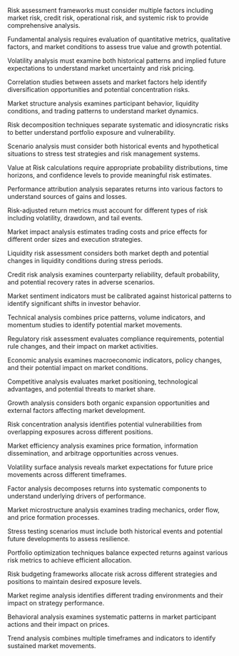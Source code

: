 Risk assessment frameworks must consider multiple factors including market risk, credit risk, operational risk, and systemic risk to provide comprehensive analysis.

Fundamental analysis requires evaluation of quantitative metrics, qualitative factors, and market conditions to assess true value and growth potential.

Volatility analysis must examine both historical patterns and implied future expectations to understand market uncertainty and risk pricing.

Correlation studies between assets and market factors help identify diversification opportunities and potential concentration risks.

Market structure analysis examines participant behavior, liquidity conditions, and trading patterns to understand market dynamics.

Risk decomposition techniques separate systematic and idiosyncratic risks to better understand portfolio exposure and vulnerability.

Scenario analysis must consider both historical events and hypothetical situations to stress test strategies and risk management systems.

Value at Risk calculations require appropriate probability distributions, time horizons, and confidence levels to provide meaningful risk estimates.

Performance attribution analysis separates returns into various factors to understand sources of gains and losses.

Risk-adjusted return metrics must account for different types of risk including volatility, drawdown, and tail events.

Market impact analysis estimates trading costs and price effects for different order sizes and execution strategies.

Liquidity risk assessment considers both market depth and potential changes in liquidity conditions during stress periods.

Credit risk analysis examines counterparty reliability, default probability, and potential recovery rates in adverse scenarios.

Market sentiment indicators must be calibrated against historical patterns to identify significant shifts in investor behavior.

Technical analysis combines price patterns, volume indicators, and momentum studies to identify potential market movements.

Regulatory risk assessment evaluates compliance requirements, potential rule changes, and their impact on market activities.

Economic analysis examines macroeconomic indicators, policy changes, and their potential impact on market conditions.

Competitive analysis evaluates market positioning, technological advantages, and potential threats to market share.

Growth analysis considers both organic expansion opportunities and external factors affecting market development.

Risk concentration analysis identifies potential vulnerabilities from overlapping exposures across different positions.

Market efficiency analysis examines price formation, information dissemination, and arbitrage opportunities across venues.

Volatility surface analysis reveals market expectations for future price movements across different timeframes.

Factor analysis decomposes returns into systematic components to understand underlying drivers of performance.

Market microstructure analysis examines trading mechanics, order flow, and price formation processes.

Stress testing scenarios must include both historical events and potential future developments to assess resilience.

Portfolio optimization techniques balance expected returns against various risk metrics to achieve efficient allocation.

Risk budgeting frameworks allocate risk across different strategies and positions to maintain desired exposure levels.

Market regime analysis identifies different trading environments and their impact on strategy performance.

Behavioral analysis examines systematic patterns in market participant actions and their impact on prices.

Trend analysis combines multiple timeframes and indicators to identify sustained market movements. 